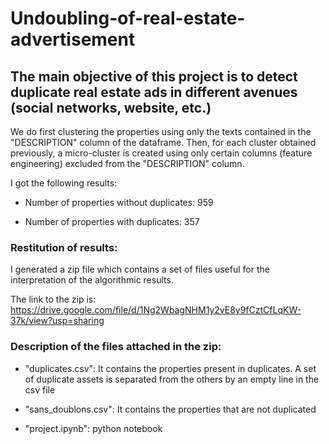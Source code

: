 # Undoubling-of-real-estate-advertisement

## The main objective of this project is to detect duplicate real estate ads in different avenues (social networks, website, etc.)

We do first clustering the properties using only the texts contained in the "DESCRIPTION" column of the dataframe. Then, for each cluster obtained previously, a micro-cluster is created using only certain columns (feature engineering) excluded from the "DESCRIPTION" column.

I got the following results:

- Number of properties without duplicates: 959

- Number of properties with duplicates: 357

### Restitution of results:

I generated a zip file which contains a set of files useful for the interpretation of the algorithmic results.

The link to the zip is: https://drive.google.com/file/d/1Ng2WbagNHM1y2vE8y9fCztCfLqKW-37k/view?usp=sharing

### Description of the files attached in the zip:

-  "duplicates.csv": It contains the properties present in duplicates. A set of duplicate assets is separated from the others by an empty line in the csv file

- "sans_doublons.csv": It contains the properties that are not duplicated

-  "project.ipynb": python notebook
